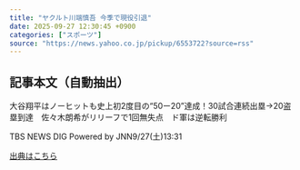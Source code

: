```yaml
---
title: "ヤクルト川端慎吾 今季で現役引退"
date: 2025-09-27 12:30:45 +0900
categories: ["スポーツ"]
source: "https://news.yahoo.co.jp/pickup/6553722?source=rss"
---
```


## 記事本文（自動抽出）
<div><div class="sc-1t7ra5j-6 hhriyT"><p class="sc-1t7ra5j-7 casbUp">大谷翔平はノーヒットも史上初2度目の“50ー20”達成！30試合連続出塁→20盗塁到達　佐々木朗希がリリーフで1回無失点　ド軍は逆転勝利</p><p class="sc-1t7ra5j-8 bVxZvL"><span class="sc-1t7ra5j-9 dIJJqB">TBS NEWS DIG Powered by JNN</span><time><span class="sc-1t7ra5j-10 cfHAOL">9/27(土)</span><span class="sc-1t7ra5j-10 cfHAOL">13:31</span></time></p></div></div>

[出典はこちら](https://news.yahoo.co.jp/pickup/6553722?source=rss)
